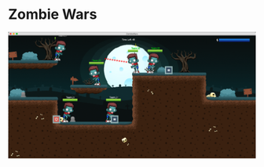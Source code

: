 # Zombie Wars


![Visual Representation](https://github.com/minhalkhan/ZombieWars/blob/master/Screenshot%202019-10-05%20at%2015.52.01.png)

